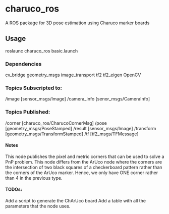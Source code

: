 # charuco_ros

A ROS package for 3D pose estimation using Charuco marker boards

## Usage 
roslaunc charuco_ros basic.launch

### Dependencies
cv_bridge
geometry_msgs
image_transport
tf2
tf2_eigen
OpenCV

### Topics Subscripted to:
/image [sensor_msgs/Image]
/camera_info [senor_msgs/CameraInfo]

### Topics Published:
/corner [charuco_ros/CharucoCornerMsg]
/pose [geometry_msgs/PoseStamped]
/result [sensor_msgs/Image]
/transform [geometry_msgs/TransformStamped]
/tf [tf2_msgs/TFMessage]

#### Notes
This node publishes the pixel and metric corners that can be used to solve a PnP problem. This node differs from the ArUco 
node where the corners are the intersection of two black squares of a checkerboard pattern rather than the corners of the 
ArUco marker. Hence, we only have ONE corner rather than 4 in the previous type.

#### TODOs:
Add a script to generate the ChArUco board
Add a table with all the parameters that the node uses.